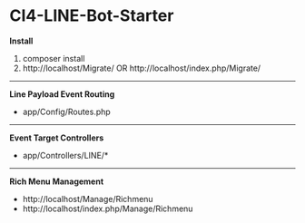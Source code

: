 # CI4-LINE-Bot-Starter

**Install**
  1. composer install
  2. http://localhost/Migrate/ OR http://localhost/index.php/Migrate/
  
***
**Line Payload Event Routing**
   * app/Config/Routes.php
   
***
**Event Target Controllers**
   * app/Controllers/LINE/*
   
***
**Rich Menu Management**
   * http://localhost/Manage/Richmenu
   * http://localhost/index.php/Manage/Richmenu
  
